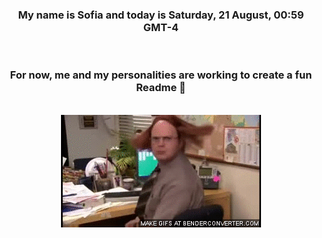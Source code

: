 


<div align="center">
<h3 >My name is Sofia and today is Saturday, 21 August, 00:59 GMT-4</h3><br>
<h3 >For now, me and my personalities are working to create a fun Readme 👋
</h3><br>
<img src='img/dwight.gif' alt='working...'/>
</div>
